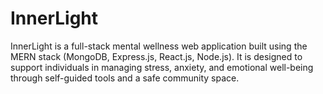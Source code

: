 # InnerLight
InnerLight is a full-stack mental wellness web application built using the MERN stack (MongoDB, Express.js, React.js, Node.js). It is designed to support individuals in managing stress, anxiety, and emotional well-being through self-guided tools and a safe community space.
